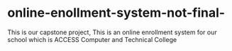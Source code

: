 # online-enollment-system-not-final-
This is our capstone project, This is an online enrollment system for our school which is ACCESS Computer and Technical College

